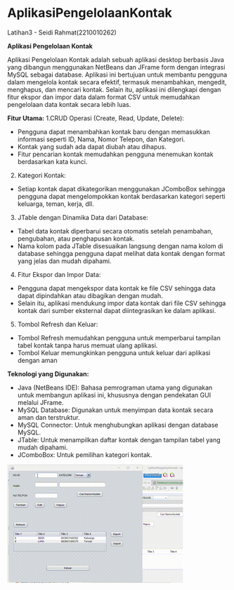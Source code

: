 # AplikasiPengelolaanKontak
 Latihan3 - Seidi Rahmat(2210010262)

**Aplikasi Pengelolaan Kontak**

Aplikasi Pengelolaan Kontak adalah sebuah aplikasi desktop berbasis Java yang dibangun menggunakan NetBeans dan JFrame form dengan integrasi MySQL sebagai database. Aplikasi ini bertujuan untuk membantu pengguna dalam mengelola kontak secara efektif, termasuk menambahkan, mengedit, menghapus, dan mencari kontak. Selain itu, aplikasi ini dilengkapi dengan fitur ekspor dan impor data dalam format CSV untuk memudahkan pengelolaan data kontak secara lebih luas.

**Fitur Utama:**
1.CRUD Operasi (Create, Read, Update, Delete):

- Pengguna dapat menambahkan kontak baru dengan memasukkan informasi seperti ID, Nama, Nomor Telepon, dan Kategori.
- Kontak yang sudah ada dapat diubah atau dihapus.
- Fitur pencarian kontak memudahkan pengguna menemukan kontak berdasarkan kata kunci.

2. Kategori Kontak:

- Setiap kontak dapat dikategorikan menggunakan JComboBox sehingga pengguna dapat mengelompokkan kontak berdasarkan kategori seperti keluarga, teman, kerja, dll.

3. JTable dengan Dinamika Data dari Database:

- Tabel data kontak diperbarui secara otomatis setelah penambahan, pengubahan, atau penghapusan kontak.
- Nama kolom pada JTable disesuaikan langsung dengan nama kolom di database sehingga pengguna dapat melihat data kontak dengan format yang jelas dan mudah dipahami.

4. Fitur Ekspor dan Impor Data:

- Pengguna dapat mengekspor data kontak ke file CSV sehingga data dapat dipindahkan atau dibagikan dengan mudah.
- Selain itu, aplikasi mendukung impor data kontak dari file CSV sehingga kontak dari sumber eksternal dapat diintegrasikan ke dalam aplikasi.

5. Tombol Refresh dan Keluar:

- Tombol Refresh memudahkan pengguna untuk memperbarui tampilan tabel kontak tanpa harus memuat ulang aplikasi.
- Tombol Keluar memungkinkan pengguna untuk keluar dari aplikasi dengan aman

**Teknologi yang Digunakan:**

- Java (NetBeans IDE): Bahasa pemrograman utama yang digunakan untuk membangun aplikasi ini, khususnya dengan pendekatan GUI melalui JFrame.
- MySQL Database: Digunakan untuk menyimpan data kontak secara aman dan terstruktur.
- MySQL Connector: Untuk menghubungkan aplikasi dengan database MySQL.
- JTable: Untuk menampilkan daftar kontak dengan tampilan tabel yang mudah dipahami.
- JComboBox: Untuk pemilihan kategori kontak.

  
![Demo GIF](https://github.com/seidi255/AplikasiPengelolaanKontak/blob/main/img/DEMO%20APK%20KONTAK.gif)
